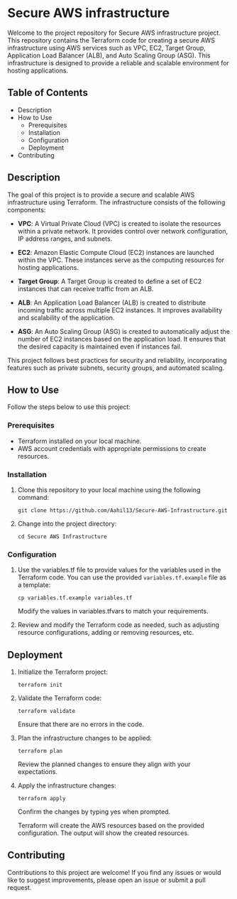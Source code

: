 # Secure AWS infrastructure

Welcome to the project repository for Secure AWS infrastructure project. This repository contains the Terraform code for creating a secure AWS infrastructure using AWS services such as VPC, EC2, Target Group, Application Load Balancer (ALB), and Auto Scaling Group (ASG). This infrastructure is designed to provide a reliable and scalable environment for hosting applications.

## Table of Contents

- Description
- How to Use
  - Prerequisites
  - Installation
  - Configuration
  - Deployment
- Contributing
  
## Description

The goal of this project is to provide a secure and scalable AWS infrastructure using Terraform. The infrastructure consists of the following components:

- **VPC**: A Virtual Private Cloud (VPC) is created to isolate the resources within a private network. It provides control over network configuration, IP address ranges, and subnets.

- **EC2**: Amazon Elastic Compute Cloud (EC2) instances are launched within the VPC. These instances serve as the computing resources for hosting applications.

- **Target Group**: A Target Group is created to define a set of EC2 instances that can receive traffic from an ALB.

- **ALB**: An Application Load Balancer (ALB) is created to distribute incoming traffic across multiple EC2 instances. It improves availability and scalability of the application.

- **ASG**: An Auto Scaling Group (ASG) is created to automatically adjust the number of EC2 instances based on the application load. It ensures that the desired capacity is maintained even if instances fail.

This project follows best practices for security and reliability, incorporating features such as private subnets, security groups, and automated scaling.

## How to Use

Follow the steps below to use this project:

### Prerequisites

- Terraform installed on your local machine.
- AWS account credentials with appropriate permissions to create resources.
  
### Installation

1. Clone this repository to your local machine using the following command:

    ```shell
    git clone https://github.com/Aahil13/Secure-AWS-Infrastructure.git
    ```

2. Change into the project directory:

    ```shell
    cd Secure AWS Infrastructure
    ```

### Configuration

1. Use the variables.tf file to provide values for the variables used in the Terraform code. You can use the provided `variables.tf.example` file as a template:

    ```shell
    cp variables.tf.example variables.tf
    ```

    Modify the values in variables.tfvars to match your requirements.

2. Review and modify the Terraform code as needed, such as adjusting resource configurations, adding or removing resources, etc.

## Deployment

1. Initialize the Terraform project:

    ```shell
    terraform init
    ```

2. Validate the Terraform code:

    ```shell
    terraform validate
    ```

    Ensure that there are no errors in the code.

3. Plan the infrastructure changes to be applied:

    ```shell
    terraform plan
    ```

    Review the planned changes to ensure they align with your expectations.

4. Apply the infrastructure changes:

    ```shell
    terraform apply
    ```

    Confirm the changes by typing yes when prompted.

    Terraform will create the AWS resources based on the provided configuration. The output will show the created resources.

## Contributing

Contributions to this project are welcome! If you find any issues or would like to suggest improvements, please open an issue or submit a pull request.
